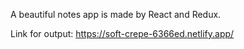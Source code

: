 A beautiful notes app is made by React and Redux.

Link for output: https://soft-crepe-6366ed.netlify.app/

